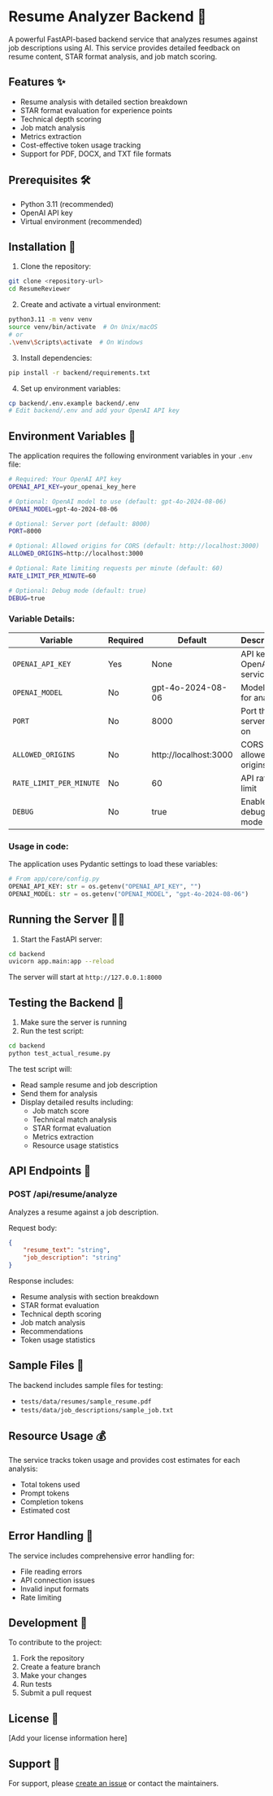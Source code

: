 # Resume Analyzer Backend 🎯

A powerful FastAPI-based backend service that analyzes resumes against job descriptions using AI. This service provides detailed feedback on resume content, STAR format analysis, and job match scoring.

## Features ✨

- Resume analysis with detailed section breakdown
- STAR format evaluation for experience points
- Technical depth scoring
- Job match analysis
- Metrics extraction
- Cost-effective token usage tracking
- Support for PDF, DOCX, and TXT file formats

## Prerequisites 🛠️

- Python 3.11 (recommended)
- OpenAI API key
- Virtual environment (recommended)

## Installation 🚀

1. Clone the repository:
```bash
git clone <repository-url>
cd ResumeReviewer
```

2. Create and activate a virtual environment:
```bash
python3.11 -m venv venv
source venv/bin/activate  # On Unix/macOS
# or
.\venv\Scripts\activate  # On Windows
```

3. Install dependencies:
```bash
pip install -r backend/requirements.txt
```

4. Set up environment variables:
```bash
cp backend/.env.example backend/.env
# Edit backend/.env and add your OpenAI API key
```

## Environment Variables 🔐

The application requires the following environment variables in your `.env` file:

```bash
# Required: Your OpenAI API key
OPENAI_API_KEY=your_openai_key_here

# Optional: OpenAI model to use (default: gpt-4o-2024-08-06)
OPENAI_MODEL=gpt-4o-2024-08-06

# Optional: Server port (default: 8000)
PORT=8000

# Optional: Allowed origins for CORS (default: http://localhost:3000)
ALLOWED_ORIGINS=http://localhost:3000

# Optional: Rate limiting requests per minute (default: 60)
RATE_LIMIT_PER_MINUTE=60

# Optional: Debug mode (default: true)
DEBUG=true
```

### Variable Details:

| Variable | Required | Default | Description |
|----------|----------|---------|-------------|
| `OPENAI_API_KEY` | Yes | None | API key for OpenAI services |
| `OPENAI_MODEL` | No | gpt-4o-2024-08-06 | Model used for analysis |
| `PORT` | No | 8000 | Port the server runs on |
| `ALLOWED_ORIGINS` | No | http://localhost:3000 | CORS allowed origins |
| `RATE_LIMIT_PER_MINUTE` | No | 60 | API rate limit |
| `DEBUG` | No | true | Enable debug mode |

### Usage in code:

The application uses Pydantic settings to load these variables:

```python
# From app/core/config.py
OPENAI_API_KEY: str = os.getenv("OPENAI_API_KEY", "")
OPENAI_MODEL: str = os.getenv("OPENAI_MODEL", "gpt-4o-2024-08-06")
```

## Running the Server 🏃‍♂️

1. Start the FastAPI server:
```bash
cd backend
uvicorn app.main:app --reload
```

The server will start at `http://127.0.0.1:8000`

## Testing the Backend 🧪

1. Make sure the server is running
2. Run the test script:
```bash
cd backend
python test_actual_resume.py
```

The test script will:
- Read sample resume and job description
- Send them for analysis
- Display detailed results including:
  - Job match score
  - Technical match analysis
  - STAR format evaluation
  - Metrics extraction
  - Resource usage statistics

## API Endpoints 🔌

### POST /api/resume/analyze

Analyzes a resume against a job description.

Request body:
```json
{
    "resume_text": "string",
    "job_description": "string"
}
```

Response includes:
- Resume analysis with section breakdown
- STAR format evaluation
- Technical depth scoring
- Job match analysis
- Recommendations
- Token usage statistics

## Sample Files 📄

The backend includes sample files for testing:
- `tests/data/resumes/sample_resume.pdf`
- `tests/data/job_descriptions/sample_job.txt`

## Resource Usage 💰

The service tracks token usage and provides cost estimates for each analysis:
- Total tokens used
- Prompt tokens
- Completion tokens
- Estimated cost

## Error Handling 🚨

The service includes comprehensive error handling for:
- File reading errors
- API connection issues
- Invalid input formats
- Rate limiting

## Development 🔧

To contribute to the project:
1. Fork the repository
2. Create a feature branch
3. Make your changes
4. Run tests
5. Submit a pull request

## License 📄

[Add your license information here]

## Support 🤝

For support, please [create an issue](repository-issues-url) or contact the maintainers. 